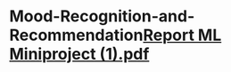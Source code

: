 # Mood-Recognition-and-Recommendation[Report ML Miniproject (1).pdf](https://github.com/OjaswiPande/Mood-Recognition-and-Recommendation/files/11819008/Report.ML.Miniproject.1.pdf)
